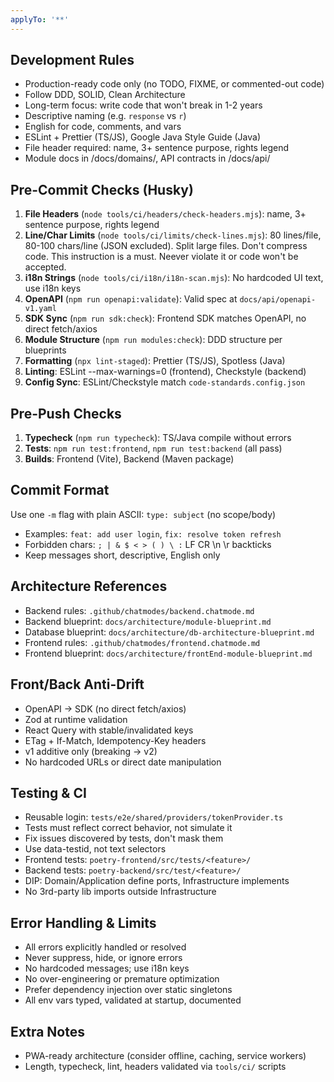```yaml
---
applyTo: '**'
---
```


## Development Rules

- Production-ready code only (no TODO, FIXME, or commented-out code)
- Follow DDD, SOLID, Clean Architecture
- Long-term focus: write code that won't break in 1-2 years
- Descriptive naming (e.g. `response` vs `r`)
- English for code, comments, and vars
- ESLint + Prettier (TS/JS), Google Java Style Guide (Java)
- File header required: name, 3+ sentence purpose, rights legend
- Module docs in /docs/domains/, API contracts in /docs/api/

## Pre-Commit Checks (Husky)

1. **File Headers** (`node tools/ci/headers/check-headers.mjs`): name, 3+
   sentence purpose, rights legend
2. **Line/Char Limits** (`node tools/ci/limits/check-lines.mjs`): 80 lines/file,
   80-100 chars/line (JSON excluded). Split large files. Don't compress code.
   This instruction is a must. Neever violate it or code won't be accepted.
3. **i18n Strings** (`node tools/ci/i18n/i18n-scan.mjs`): No hardcoded UI text,
   use i18n keys
4. **OpenAPI** (`npm run openapi:validate`): Valid spec at
   `docs/api/openapi-v1.yaml`
5. **SDK Sync** (`npm run sdk:check`): Frontend SDK matches OpenAPI, no direct
   fetch/axios
6. **Module Structure** (`npm run modules:check`): DDD structure per blueprints
7. **Formatting** (`npx lint-staged`): Prettier (TS/JS), Spotless (Java)
8. **Linting**: ESLint --max-warnings=0 (frontend), Checkstyle (backend)
9. **Config Sync**: ESLint/Checkstyle match `code-standards.config.json`

## Pre-Push Checks

1. **Typecheck** (`npm run typecheck`): TS/Java compile without errors
2. **Tests**: `npm run test:frontend`, `npm run test:backend` (all pass)
3. **Builds**: Frontend (Vite), Backend (Maven package)

## Commit Format

Use one `-m` flag with plain ASCII: `type: subject` (no scope/body)

- Examples: `feat: add user login`, `fix: resolve token refresh`
- Forbidden chars: `; | & $ < > ( ) \ :` LF CR \n \r backticks
- Keep messages short, descriptive, English only

## Architecture References

- Backend rules: `.github/chatmodes/backend.chatmode.md`
- Backend blueprint: `docs/architecture/module-blueprint.md`
- Database blueprint: `docs/architecture/db-architecture-blueprint.md`
- Frontend rules: `.github/chatmodes/frontend.chatmode.md`
- Frontend blueprint: `docs/architecture/frontEnd-module-blueprint.md`

## Front/Back Anti-Drift

- OpenAPI → SDK (no direct fetch/axios)
- Zod at runtime validation
- React Query with stable/invalidated keys
- ETag + If-Match, Idempotency-Key headers
- v1 additive only (breaking → v2)
- No hardcoded URLs or direct date manipulation

## Testing & CI

- Reusable login: `tests/e2e/shared/providers/tokenProvider.ts`
- Tests must reflect correct behavior, not simulate it
- Fix issues discovered by tests, don't mask them
- Use data-testid, not text selectors
- Frontend tests: `poetry-frontend/src/tests/<feature>/`
- Backend tests: `poetry-backend/src/test/<feature>/`
- DIP: Domain/Application define ports, Infrastructure implements
- No 3rd-party lib imports outside Infrastructure

## Error Handling & Limits

- All errors explicitly handled or resolved
- Never suppress, hide, or ignore errors
- No hardcoded messages; use i18n keys
- No over-engineering or premature optimization
- Prefer dependency injection over static singletons
- All env vars typed, validated at startup, documented

## Extra Notes

- PWA-ready architecture (consider offline, caching, service workers)
- Length, typecheck, lint, headers validated via `tools/ci/` scripts
